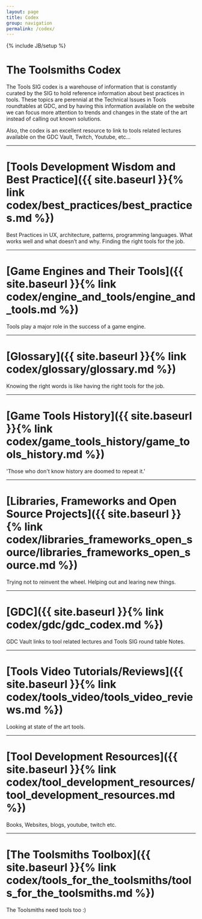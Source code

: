 ```yaml
---
layout: page
title: Codex
group: navigation
permalink: /codex/
---
```

{% include JB/setup %}

# The Toolsmiths Codex

The Tools SIG codex is a warehouse of information that is constantly curated by the SIG to hold reference information about best practices in tools. These topics are perennial at the Technical Issues in Tools roundtables at GDC, and by having this information available on the website we can focus more attention to trends and changes in the state of the art instead of calling out known solutions.

Also, the codex is an excellent resource to link to tools related lectures available on the GDC Vault, Twitch, Youtube, etc…

------

# [Tools Development Wisdom and Best Practice]({{ site.baseurl }}{% link codex/best_practices/best_practices.md %})
Best Practices in UX, architecture, patterns, programming languages. What works well and what doesn’t and why. Finding the right tools for the job.

------

# [Game Engines and Their Tools]({{ site.baseurl }}{% link codex/engine_and_tools/engine_and_tools.md %})
Tools play a major role in the success of a game engine.

------

# [Glossary]({{ site.baseurl }}{% link codex/glossary/glossary.md %})
Knowing the right words is like having the right tools for the job.

------

# [Game Tools History]({{ site.baseurl }}{% link codex/game_tools_history/game_tools_history.md %})
'Those who don't know history are doomed to repeat it.'

------

# [Libraries, Frameworks and Open Source Projects]({{ site.baseurl }}{% link codex/libraries_frameworks_open_source/libraries_frameworks_open_source.md %})
Trying not to reinvent the wheel. Helping out and learing new things.

------

# [GDC]({{ site.baseurl }}{% link codex/gdc/gdc_codex.md %})
GDC Vault links to tool related lectures and Tools SIG round table Notes.

------

# [Tools Video Tutorials/Reviews]({{ site.baseurl }}{% link codex/tools_video/tools_video_reviews.md %})
Looking at state of the art tools.

------

# [Tool Development Resources]({{ site.baseurl }}{% link codex/tool_development_resources/tool_development_resources.md %})
Books, Websites, blogs, youtube, twitch etc.

------

# [The Toolsmiths Toolbox]({{ site.baseurl }}{% link codex/tools_for_the_toolsmiths/tools_for_the_toolsmiths.md %})
The Toolsmiths need tools too :)